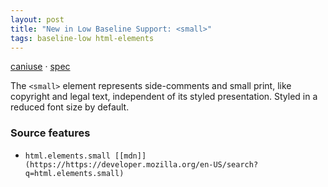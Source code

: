 ```yaml
---
layout: post
title: "New in Low Baseline Support: <small>"
tags: baseline-low html-elements
---
```


[caniuse](https://caniuse.com/?search=small) · [spec](https://html.spec.whatwg.org/multipage/text-level-semantics.html#the-small-element)

The `<small>` element represents side-comments and small print, like copyright and legal text, independent of its styled presentation. Styled in a reduced font size by default.

### Source features

- ``html.elements.small [[mdn]](https://https://developer.mozilla.org/en-US/search?q=html.elements.small)``
